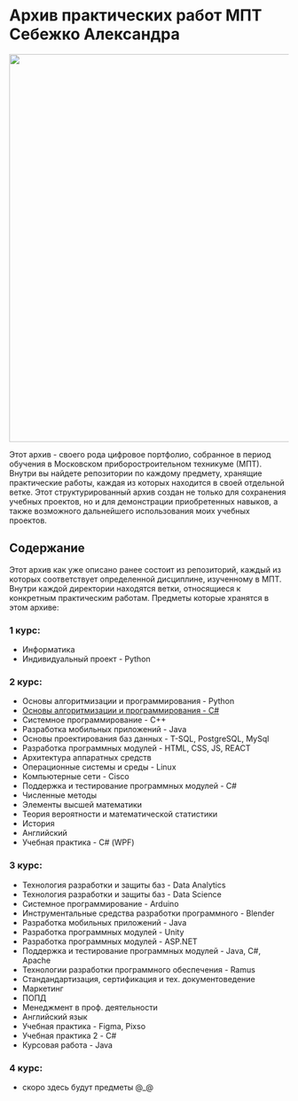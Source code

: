 # Архив практических работ МПТ Себежко Александра

<div align="center">
  <img src="https://github.com/user-attachments/assets/1f1fc6e7-c439-4728-9fff-2617be96043b" width="700">
</div>

Этот архив - своего рода цифровое портфолио, собранное в период обучения в Московском приборостроительном техникуме (МПТ). Внутри вы найдете репозитории по каждому предмету, хранящие практические работы, каждая из которых находится в своей отдельной ветке. Этот структурированный архив создан не только для сохранения учебных проектов, но и для демонстрации приобретенных навыков, а также возможного дальнейшего использования моих учебных проектов.

## Содержание

Этот архив как уже описано ранее состоит из репозиторий, каждый из которых соответствует определенной дисциплине, изученному в МПТ. Внутри каждой директории находятся ветки, относящиеся к конкретным практическим работам. Предметы которые хранятся в этом архиве:

### 1 курс:
* Информатика
* Индивидуальный проект - Python
### 2 курс:
* Основы алгоритмизации и программирования - Python
* [Основы алгоритмизации и программирования - С#](https://github.com/Archive-of-practical-work-for-the-MPT/Homework-C-Sharp)
* Системное программирование - C++
* Разработка мобильных приложений - Java
* Основы проектирования баз данных - T-SQL, PostgreSQL, MySql
* Разработка программных модулей - HTML, CSS, JS, REACT
* Архитектура аппаратных средств
* Операционные системы и среды - Linux
* Компьютерные сети - Cisco
* Поддержка и тестирование программных модулей - C#
* Численные методы
* Элементы высшей математики
* Теория вероятности и математической статистики
* История
* Английский
* Учебная практика - С# (WPF)
### 3 курс:
* Технология разработки и защиты баз - Data Analytics
* Технология разработки и защиты баз - Data Science
* Системное программирование - Arduino
* Инструментальные средства разработки программного - Blender
* Разработка мобильных приложений - Java
* Разработка программных модулей - Unity
* Разработка программных модулей - ASP.NET
* Поддержка и тестирование программных модулей - Java, C#, Apache
* Технологии разработки программного обеспечения - Ramus
* Стандандартизация, сертификация и тех. документоведение
* Маркетинг
* ПОПД
* Менеджмент в проф. деятельности
* Английский язык
* Учебная практика - Figma, Pixso
* Учебная практика 2 - C#
* Курсовая работа - Java 
### 4 курс:
* скоро здесь будут предметы @_@
